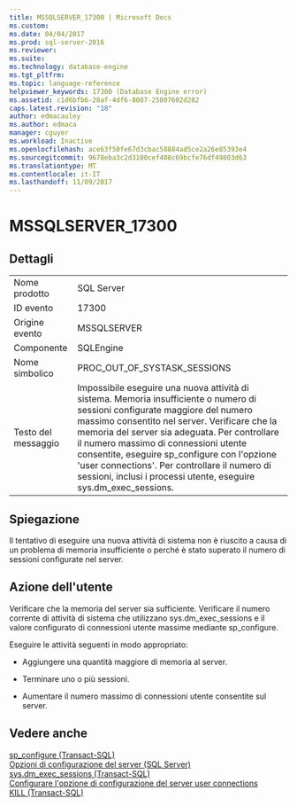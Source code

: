 ```yaml
---
title: MSSQLSERVER_17300 | Microsoft Docs
ms.custom: 
ms.date: 04/04/2017
ms.prod: sql-server-2016
ms.reviewer: 
ms.suite: 
ms.technology: database-engine
ms.tgt_pltfrm: 
ms.topic: language-reference
helpviewer_keywords: 17300 (Database Engine error)
ms.assetid: c1d6bfb6-28af-4df6-8087-25807602d282
caps.latest.revision: "18"
author: edmacauley
ms.author: edmaca
manager: cguyer
ms.workload: Inactive
ms.openlocfilehash: ace63f50fe67d3cbac58884ad5ce2a26e85393e4
ms.sourcegitcommit: 9678eba3c2d3100cef408c69bcfe76df49803d63
ms.translationtype: MT
ms.contentlocale: it-IT
ms.lasthandoff: 11/09/2017
---
```

# <a name="mssqlserver17300"></a>MSSQLSERVER_17300
  
## <a name="details"></a>Dettagli  
  
|||  
|-|-|  
|Nome prodotto|SQL Server|  
|ID evento|17300|  
|Origine evento|MSSQLSERVER|  
|Componente|SQLEngine|  
|Nome simbolico|PROC_OUT_OF_SYSTASK_SESSIONS|  
|Testo del messaggio|Impossibile eseguire una nuova attività di sistema. Memoria insufficiente o numero di sessioni configurate maggiore del numero massimo consentito nel server. Verificare che la memoria del server sia adeguata. Per controllare il numero massimo di connessioni utente consentite, eseguire sp_configure con l'opzione 'user connections'. Per controllare il numero di sessioni, inclusi i processi utente, eseguire sys.dm_exec_sessions.|  
  
## <a name="explanation"></a>Spiegazione  
Il tentativo di eseguire una nuova attività di sistema non è riuscito a causa di un problema di memoria insufficiente o perché è stato superato il numero di sessioni configurate nel server.  
  
## <a name="user-action"></a>Azione dell'utente  
Verificare che la memoria del server sia sufficiente. Verificare il numero corrente di attività di sistema che utilizzano sys.dm_exec_sessions e il valore configurato di connessioni utente massime mediante sp_configure.  
  
Eseguire le attività seguenti in modo appropriato:  
  
-   Aggiungere una quantità maggiore di memoria al server.  
  
-   Terminare uno o più sessioni.  
  
-   Aumentare il numero massimo di connessioni utente consentite sul server.  
  
## <a name="see-also"></a>Vedere anche  
[sp_configure &#40;Transact-SQL&#41;](~/relational-databases/system-stored-procedures/sp-configure-transact-sql.md)  
[Opzioni di configurazione del server &#40;SQL Server&#41;](~/database-engine/configure-windows/server-configuration-options-sql-server.md)  
[sys.dm_exec_sessions &#40;Transact-SQL&#41;](~/relational-databases/system-dynamic-management-views/sys-dm-exec-query-stats-transact-sql.md)  
[Configurare l'opzione di configurazione del server user connections](~/database-engine/configure-windows/configure-the-user-connections-server-configuration-option.md)  
[KILL &#40;Transact-SQL&#41;](~/t-sql/language-elements/kill-transact-sql.md)  
  

